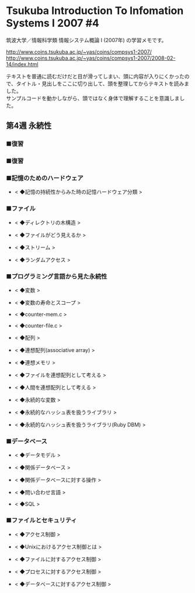 # Tsukuba Introduction To Infomation Systems I 2007 #4

筑波大学／情報科学類 情報システム概論 I (2007年) の学習メモです。  

http://www.coins.tsukuba.ac.jp/~yas/coins/compsys1-2007/  
http://www.coins.tsukuba.ac.jp/~yas/coins/compsys1-2007/2008-02-14/index.html  

テキストを普通に読むだけだと目が滑ってしまい、頭に内容が入りにくかったので、タイトル・見出しをここに切り出して、頭を整理してからテキストを読みました。  
サンプルコードを動かしながら、頭ではなく身体で理解することを意識しました。  


## 第4週 永続性

### ■復習

### ■復習

### ■記憶のためのハードウェア

- < ◆記憶の持続性からみた時の記憶ハードウェア分類 >  

### ■ファイル

- < ◆ディレクトリの木構造 >  

- < ◆ファイルがどう見えるか >  

- < ◆ストリーム >  

- < ◆ランダムアクセス >  

### ■プログラミング言語から見た永続性

- < ◆変数 >  

- < ◆変数の寿命とスコープ >  

- < ◆counter-mem.c >  

- < ◆counter-file.c >  

- < ◆配列 >  

- < ◆連想配列(associative array) >  

- < ◆連想メモリ >  

- < ◆ファイルを連想配列として考える >  

- < ◆人間を連想配列として考える >  

- < ◆永続的な変数 >  

- < ◆永続的なハッシュ表を扱うライブラリ >  

- < ◆永続的なハッシュ表を扱うライブラリ(Ruby DBM) >  

### ■データベース

- < ◆データモデル >  

- < ◆関係データベース >  

- < ◆関係データベースに対する操作 >  

- < ◆問い合わせ言語 >  

- < ◆SQL >  

### ■ファイルとセキュリティ

- < ◆アクセス制御 >  

- < ◆Unixにおけるアクセス制御とは >  

- < ◆ファイルに対するアクセス制御 >  

- < ◆プロセスに対するアクセス制御 >  

- < ◆データベースに対するアクセス制御 >  

